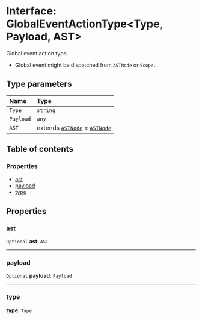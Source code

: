 # Interface: GlobalEventActionType\<Type, Payload, AST>

Global event action type.

* Global event might be dispatched from `ASTNode` or `Scope`.

## Type parameters

| Name | Type |
| :------ | :------ |
| `Type` | `string` |
| `Payload` | `any` |
| `AST` | extends [`ASTNode`](/auto-docs/variable-plugin/classes/ASTNode.md) = [`ASTNode`](/auto-docs/variable-plugin/classes/ASTNode.md) |

## Table of contents

### Properties

* [ast](/auto-docs/variable-plugin/interfaces/GlobalEventActionType.md#ast)
* [payload](/auto-docs/variable-plugin/interfaces/GlobalEventActionType.md#payload)
* [type](/auto-docs/variable-plugin/interfaces/GlobalEventActionType.md#type)

## Properties

### ast

`Optional` **ast**: `AST`

***

### payload

`Optional` **payload**: `Payload`

***

### type

**type**: `Type`
